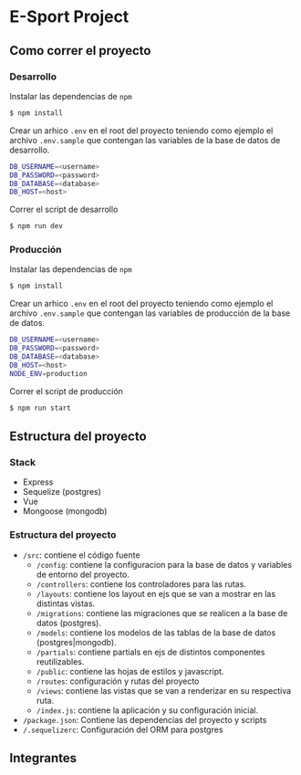 # E-Sport Project

## Como correr el proyecto

### Desarrollo

Instalar las dependencias de `npm`

```bash
$ npm install
```

Crear un arhico `.env` en el root del proyecto teniendo como ejemplo el archivo `.env.sample` que contengan las variables de la base de datos de desarrollo.

```bash
DB_USERNAME=<username>
DB_PASSWORD=<password>
DB_DATABASE=<database>
DB_HOST=<host>
```

Correr el script de desarrollo

```bash
$ npm run dev
```

### Producción

Instalar las dependencias de `npm`

```bash
$ npm install
```

Crear un arhico `.env` en el root del proyecto teniendo como ejemplo el archivo `.env.sample` que contengan las variables de producción de la base de datos.

```bash
DB_USERNAME=<username>
DB_PASSWORD=<password>
DB_DATABASE=<database>
DB_HOST=<host>
NODE_ENV=production
```

Correr el script de producción

```bash
$ npm run start
```

## Estructura del proyecto

### Stack

* Express
* Sequelize (postgres)
* Vue
* Mongoose (mongodb)

### Estructura del proyecto

* `/src`: contiene el código fuente
    * `/config`: contiene la configuracion para la base de datos y variables de entorno del proyecto.
    * `/controllers`: contiene los controladores para las rutas.
    * `/layouts`: contiene los layout en ejs que se van a mostrar en las distintas vistas.
    * `/migrations`: contiene las migraciones que se realicen a la base de datos (postgres).
    * `/models`: contiene los modelos de las tablas de la base de datos (postgres|mongodb).
    * `/partials`: contiene partials en ejs de distintos componentes reutilizables.
    * `/public`: contiene las hojas de estilos y javascript.
    * `/routes`: configuración y rutas del proyecto
    * `/views`: contiene las vistas que se van a renderizar en su respectiva ruta.
    * `/index.js`: contiene la aplicación y su configuración inicial.
* `/package.json`: Contiene las dependencias del proyecto y scripts
* `/.sequelizerc`: Configuración del ORM para postgres


## Integrantes
